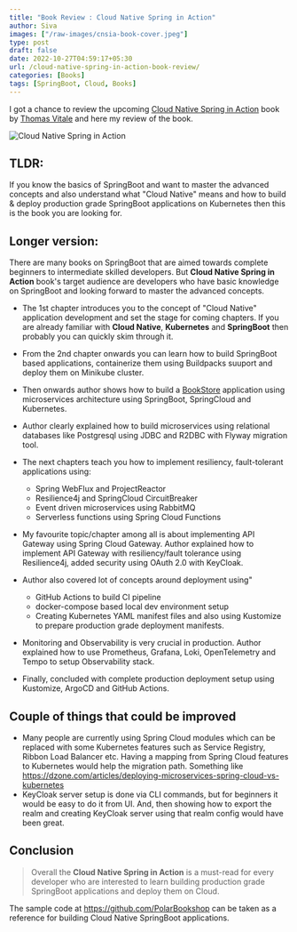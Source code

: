 ```yaml
---
title: "Book Review : Cloud Native Spring in Action"
author: Siva
images: ["/raw-images/cnsia-book-cover.jpeg"]
type: post
draft: false
date: 2022-10-27T04:59:17+05:30
url: /cloud-native-spring-in-action-book-review/
categories: [Books]
tags: [SpringBoot, Cloud, Books]
---
```


I got a chance to review the upcoming [Cloud Native Spring in Action](https://www.manning.com/books/cloud-native-spring-in-action) book by [Thomas Vitale](https://twitter.com/vitalethomas) and here my review of the book.

<!--more-->


![Cloud Native Spring in Action](/raw-images/cnsia-book-cover.jpeg "Cloud Native Spring in Action")

## TLDR:
If you know the basics of SpringBoot and want to master the advanced concepts and also understand what "Cloud Native" means and
how to build & deploy production grade SpringBoot applications on Kubernetes then this is the book you are looking for.


## Longer version:

There are many books on SpringBoot that are aimed towards complete beginners to intermediate skilled developers.
But **Cloud Native Spring in Action** book's target audience are developers who have basic knowledge on SpringBoot and looking forward to master the advanced concepts.

* The 1st chapter introduces you to the concept of "Cloud Native" application development and set the stage for coming chapters.
  If you are already familiar with **Cloud Native**, **Kubernetes** and **SpringBoot** then probably you can quickly skim through it.

* From the 2nd chapter onwards you can learn how to build SpringBoot based applications, containerize them using Buildpacks suuport and deploy them on Minikube cluster.

* Then onwards author shows how to build a [BookStore](https://github.com/PolarBookshop) application using microservices architecture using SpringBoot, SpringCloud and Kubernetes.

* Author clearly explained how to build microservices using relational databases like Postgresql using JDBC and R2DBC with Flyway migration tool.

* The next chapters teach you how to implement resiliency, fault-tolerant applications using:
  * Spring WebFlux and ProjectReactor
  * Resilience4j and SpringCloud CircuitBreaker
  * Event driven microservices using RabbitMQ
  * Serverless functions using Spring Cloud Functions

* My favourite topic/chapter among all is about implementing API Gateway using Spring Cloud Gateway. 
  Author explained how to implement API Gateway with resiliency/fault tolerance using Resilience4j, 
  added security using OAuth 2.0 with KeyCloak.

* Author also covered lot of concepts around deployment using"
  * GitHub Actions to build CI pipeline
  * docker-compose based local dev environment setup
  * Creating Kubernetes YAML manifest files and also using Kustomize to prepare production grade deployment manifests.

* Monitoring and Observability is very crucial in production. Author explained how to use Prometheus, Grafana, Loki, OpenTelemetry and Tempo to setup Observability stack.

* Finally, concluded with complete production deployment setup using Kustomize, ArgoCD and GitHub Actions.

## Couple of things that could be improved
* Many people are currently using Spring Cloud modules which can be replaced with some Kubernetes features such as Service Registry, Ribbon Load Balancer etc.
  Having a mapping from Spring Cloud features to Kubernetes would help the migration path. Something like https://dzone.com/articles/deploying-microservices-spring-cloud-vs-kubernetes
* KeyCloak server setup is done via CLI commands, but for beginners it would be easy to do it from UI. And, then showing how to export the realm and creating KeyCloak server using that realm config would have been great.

## Conclusion
> Overall the **Cloud Native Spring in Action** is a must-read for every developer who are interested to learn building production grade SpringBoot applications and deploy them on Cloud.

The sample code at https://github.com/PolarBookshop can be taken as a reference for building Cloud Native SpringBoot applications.
